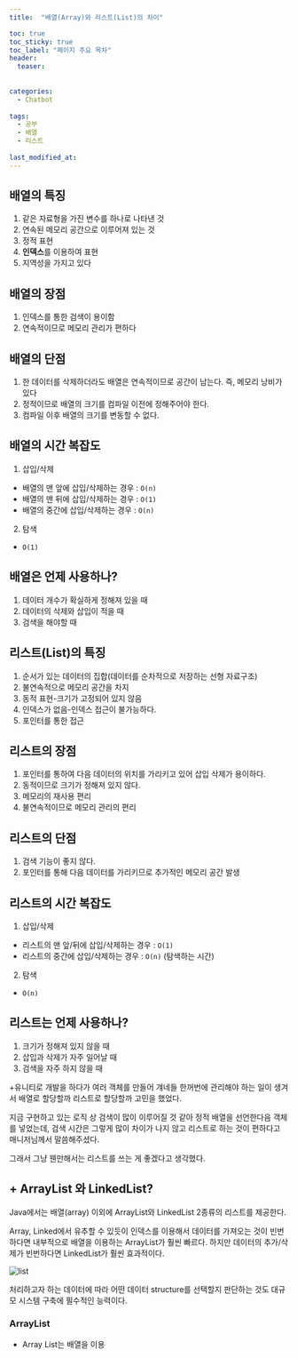 ```yaml
---
title:  "배열(Array)와 리스트(List)의 차이"

toc: true
toc_sticky: true
toc_label: "페이지 주요 목차"
header:
  teaser: 
  
  
categories:
  - Chatbot
  
tags:
  - 공부
  - 배열
  - 리스트
  
last_modified_at: 
---
```


## 배열의 특징

1. 같은 자료형을 가진 변수를 하나로 나타낸 것
2. 연속된 메모리 공간으로 이루어져 있는 것
3. 정적 표현
4. **인덱스**를 이용하여 표현
5. 지역성을 가지고 있다

## 배열의 장점

1. 인덱스를 통한 검색이 용이함
2. 연속적이므로 메모리 관리가 편하다

## 배열의 단점

1. 한 데이터를 삭제하더라도 배열은 연속적이므로 공간이 남는다. 즉, 메모리 낭비가 있다
2. 정적이므로 배열의 크기를 컴파일 이전에 정해주어야 한다.
3. 컴파일 이후 배열의 크기를 변동할 수 없다.

## 배열의 시간 복잡도
1. 삽입/삭제
  - 배열의 맨 앞에 삽입/삭제하는 경우 : `O(n)`
  - 배열의 맨 뒤에 삽입/삭제하는 경우 : `O(1)`
  - 배열의 중간에 삽입/삭제하는 경우 : `O(n)`
2. 탐색
  - `O(1)`
  
## 배열은 언제 사용하나?

1. 데이터 개수가 확실하게 정해져 있을 때
2. 데이터의 삭제와 삽입이 적을 때
3. 검색을 해야할 때

## 리스트(List)의 특징

1. 순서가 있는 데이터의 집합(데이터를 순차적으로 저장하는 선형 자료구조)
2. 불연속적으로 메모리 공간을 차지
3. 동적 표현-크기가 고정되어 있지 않음
4. 인덱스가 없음-인덱스 접근이 불가능하다.
5. 포인터를 통한 접근

## 리스트의 장점

1. 포인터를 통하여 다음 데이터의 위치를 가리키고 있어 삽입 삭제가 용이하다.
2. 동적이므로 크기가 정해져 있지 않다.
3. 메모리의 재사용 편리
4. 불연속적이므로 메모리 관리의 편리

## 리스트의 단점

1. 검색 기능이 좋지 않다.
2. 포인터를 통해 다음 데이터를 가리키므로 추가적인 메모리 공간 발생

## 리스트의 시간 복잡도

1. 삽입/삭제
  - 리스트의 맨 앞/뒤에 삽입/삭제하는 경우 : `O(1)`
  - 리스트의 중간에 삽입/삭제하는 경우 : `O(n)` (탐색하는 시간)
2. 탐색
  - `O(n)`
  
## 리스트는 언제 사용하나?

1. 크기가 정해져 있지 않을 때
2. 삽입과 삭제가 자주 일어날 때
3. 검색을 자주 하지 않을 때

+유니티로 개발을 하다가 여러 객체를 만들어 걔네들 한꺼번에 관리해야 하는 일이 생겨서 배열로 할당할까 리스트로 할당할까 고민을 했었다.

지금 구현하고 있는 로직 상 검색이 많이 이루어질 것 같아 정적 배열을 선언한다음 객체를 넣었는데, 검색 시간은 그렇게 많이 차이가 나지 않고 리스트로 하는 것이 편하다고 매니저님께서 말씀해주셨다.

그래서 그냥 웬만해서는 리스트를 쓰는 게 좋겠다고 생각했다. 


## + ArrayList 와 LinkedList?

Java에서는 배열(array) 이외에 ArrayList와 LinkedList 2종류의 리스트를 제공한다.

Array, Linked에서 유추할 수 있듯이 인덱스를 이용해서 데이터를 가져오는 것이 빈번하다면 내부적으로 배열을 이용하는 ArrayList가 훨씬 빠르다. 하지만 데이터의 추가/삭제가 빈번하다면 LinkedList가 훨씬 효과적이다.

![list](https://user-images.githubusercontent.com/41438361/90013999-487b1680-dce1-11ea-81f0-f7ad36658d64.png)

처리하고자 하는 데이터에 따라 어떤 데이터 structure를 선택할지 판단하는 것도 대규모 시스템 구축에 필수적인 능력이다.


### ArrayList
- Array List는 배열을 이용
